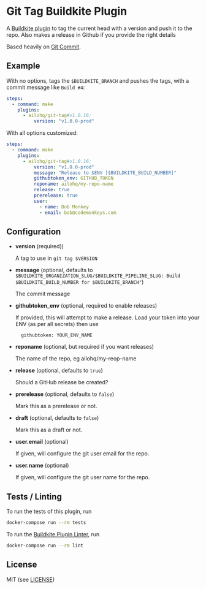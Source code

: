 # Git Tag Buildkite Plugin

A [Buildkite plugin](https://buildkite.com/docs/agent/v3/plugins) to tag the current head with a version and push it to the repo. Also makes a release
in Github if you provide the right details

Based heavily on [Git Commit](https://github.com/thedyrt/git-commit-buildkite-plugin).

## Example

With no options, tags the `$BUILDKITE_BRANCH` and pushes the tags, with a commit message like `Build #4`:

```yml
steps:
  - command: make
    plugins:
      - ailohq/git-tag#v1.0.16:
          version: "v1.0.0-prod"
```

With all options customized:

```yml
steps:
  - command: make
    plugins:
      - ailohq/git-tag#v1.0.16:
          version: "v1.0.0-prod"
          message: "Release to $ENV [$BUILDKITE_BUILD_NUMBER]"
          githubtoken_env: GITHUB_TOKEN
          reponame: ailohq/my-repo-name
          release: true
          prerelease: true
          user:
            - name: Bob Monkey
            - email: bob@codemonkeys.com
```

## Configuration

- **version** (required))

  A tag to use in `git tag $VERSION`

- **message** (optional, defaults to `$BUILDKITE_ORGANIZATION_SLUG/$BUILDKITE_PIPELINE_SLUG: Build $BUILDKITE_BUILD_NUMBER for $BUILDKITE_BRANCH"`)

  The commit message

- **githubtoken_env** (optional, required to enable releases)

  If provided, this will attempt to make a release. Load your token into your ENV (as per all secrets) then use

  ```
    githubtoken: YOUR_ENV_NAME
  ```

- **reponame** (optional, but required if you want releases)

  The name of the repo, eg ailohq/my-reop-name

- **release** (optional, defaults to `true`)

  Should a GitHub release be created?

- **prerelease** (optional, defaults to `false`)

  Mark this as a prerelease or not.

- **draft** (optional, defaults to `false`)

  Mark this as a draft or not.

- **user.email** (optional)

  If given, will configure the git user email for the repo.

- **user.name** (optional)

  If given, will configure the git user name for the repo.

## Tests / Linting

To run the tests of this plugin, run

```sh
docker-compose run --rm tests
```

To run the [Buildkite Plugin Linter](https://github.com/buildkite-plugins/buildkite-plugin-linter), run

```sh
docker-compose run --rm lint
```

## License

MIT (see [LICENSE](LICENSE))

